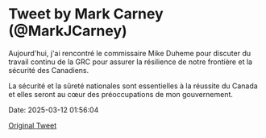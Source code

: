 # Tweet by Mark Carney (@MarkJCarney)

Aujourd'hui, j'ai rencontré le commissaire Mike Duheme pour discuter du travail continu de la GRC pour assurer la résilience de notre frontière et la sécurité des Canadiens.

La sécurité et la sûreté nationales sont essentielles à la réussite du Canada et elles seront au cœur des préoccupations de mon gouvernement.

Date: 2025-03-12 01:56:04

[Original Tweet](https://x.com/MarkJCarney/status/1899640504318328879)
